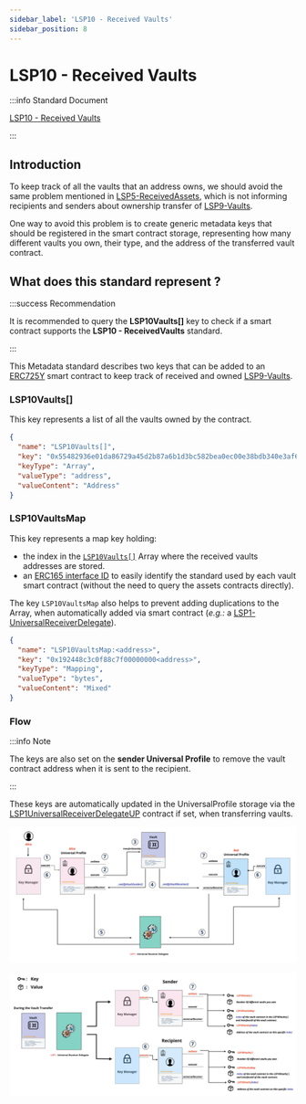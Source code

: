 ```yaml
---
sidebar_label: 'LSP10 - Received Vaults'
sidebar_position: 8
---
```


# LSP10 - Received Vaults

:::info Standard Document

[LSP10 - Received Vaults](https://github.com/lukso-network/LIPs/blob/main/LSPs/LSP-10-ReceivedVaults.md)

:::

## Introduction

To keep track of all the vaults that an address owns, we should avoid the same problem mentioned in [LSP5-ReceivedAssets](./06-lsp5-received-assets.md), which is not informing recipients and senders about ownership transfer of [LSP9-Vaults](07-lsp9-vault.md).

One way to avoid this problem is to create generic metadata keys that should be registered in the smart contract storage, representing how many different vaults you own, their type, and the address of the transferred vault contract.

## What does this standard represent ?

:::success Recommendation

It is recommended to query the **LSP10Vaults[]** key to check if a smart contract supports the **LSP10 - ReceivedVaults** standard.

:::

This Metadata standard describes two keys that can be added to an [ERC725Y](https://github.com/ethereum/EIPs/blob/master/EIPS/eip-725.md) smart contract to keep track of received and owned [LSP9-Vaults](07-lsp9-vault.md).

### LSP10Vaults[]

This key represents a list of all the vaults owned by the contract.

```json
{
  "name": "LSP10Vaults[]",
  "key": "0x55482936e01da86729a45d2b87a6b1d3bc582bea0ec00e38bdb340e3af6f9f06",
  "keyType": "Array",
  "valueType": "address",
  "valueContent": "Address"
}
```

### LSP10VaultsMap

This key represents a map key holding:

- the index in the [`LSP10Vaults[]`](#lsp10vaults-) Array where the received vaults addresses are stored.
- an [ERC165 interface ID](https://eips.ethereum.org/EIPS/eip-165) to easily identify the standard used by each vault smart contract (without the need to query the assets contracts directly).

The key `LSP10VaultsMap` also helps to prevent adding duplications to the Array, when automatically added via smart contract (_e.g.:_ a [LSP1-UniversalReceiverDelegate](./02-lsp1-universal-receiver-delegate.md)).

```json
{
  "name": "LSP10VaultsMap:<address>",
  "key": "0x192448c3c0f88c7f00000000<address>",
  "keyType": "Mapping",
  "valueType": "bytes",
  "valueContent": "Mixed"
}
```

### Flow

:::info Note

The keys are also set on the **sender Universal Profile** to remove the vault contract address when it is sent to the recipient.

:::

These keys are automatically updated in the UniversalProfile storage via the [LSP1UniversalReceiverDelegateUP](../smart-contracts/lsp1-universal-receiver-delegate-up.md) contract if set, when transferring vaults.

![Vault transfer detailed flow](../../../static/img/detailed-vault-transfer.jpeg)

![LSP10 Received Vaults Flow](../../../static/img/lsp10-received-vaults.jpeg)
